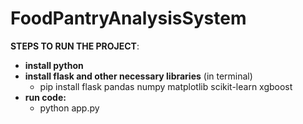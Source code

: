 # FoodPantryAnalysisSystem

**STEPS TO RUN THE PROJECT**:
- **install python**
- **install flask and other necessary libraries** (in terminal)
   - pip install flask pandas numpy matplotlib scikit-learn xgboost
- **run code:**
  - python app.py

